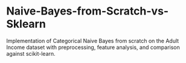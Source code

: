 # Naive-Bayes-from-Scratch-vs-Sklearn
Implementation of Categorical Naive Bayes from scratch on the Adult Income dataset with preprocessing, feature analysis, and comparison against scikit-learn.
